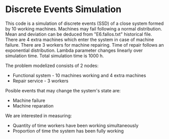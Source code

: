 # Discrete Events Simulation

This code is a simulation of discrete events (SSD) of a close system formed by 10 working machines.
Machines may fail following a normal distribution.
Mean and deviation can be deduced from "E6.fallos.txt" historical file.
There are 4 extra machines which enter the system in case of machine failure.
There are 3 workers for machine repairing.
Time of repair follows an exponential distribution.
Lambda parameter changes linearly over simulation time.
Total simulation time is 1000 h.
    
The problem modelized consists of 2 nodes:

- Functional system - 10 machines working and 4 extra machines
- Repair service - 3 workers 

Posible events that may change the system's state are: 

- Machine failure
- Machine reparation

We are interested in measuring: 

- Quantity of time workers have been working simultaneously
- Proportion of time the system has been fully working

